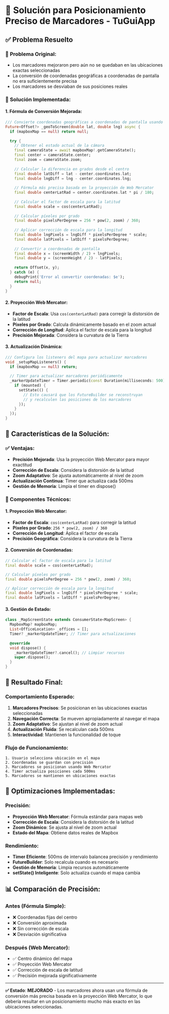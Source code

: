 # 🎯 Solución para Posicionamiento Preciso de Marcadores - TuGuiApp

## ✅ **Problema Resuelto**

### 🚨 **Problema Original:**
- Los marcadores mejoraron pero aún no se quedaban en las ubicaciones exactas seleccionadas
- La conversión de coordenadas geográficas a coordenadas de pantalla no era suficientemente precisa
- Los marcadores se desviaban de sus posiciones reales

### 🔧 **Solución Implementada:**

#### **1. Fórmula de Conversión Mejorada:**
```dart
/// Convierte coordenadas geográficas a coordenadas de pantalla usando una fórmula más precisa
Future<Offset?> _geoToScreen(double lat, double lng) async {
  if (mapboxMap == null) return null;
  
  try {
    // Obtener el estado actual de la cámara
    final cameraState = await mapboxMap!.getCameraState();
    final center = cameraState.center;
    final zoom = cameraState.zoom;
    
    // Calcular la diferencia en grados desde el centro
    final double latDiff = lat - center.coordinates.lat;
    final double lngDiff = lng - center.coordinates.lng;
    
    // Fórmula más precisa basada en la proyección de Web Mercator
    final double centerLatRad = center.coordinates.lat * pi / 180;
    
    // Calcular el factor de escala para la latitud
    final double scale = cos(centerLatRad);
    
    // Calcular píxeles por grado
    final double pixelsPerDegree = 256 * pow(2, zoom) / 360;
    
    // Aplicar corrección de escala para la longitud
    final double lngPixels = lngDiff * pixelsPerDegree * scale;
    final double latPixels = latDiff * pixelsPerDegree;
    
    // Convertir a coordenadas de pantalla
    final double x = (screenWidth / 2) + lngPixels;
    final double y = (screenHeight / 2) - latPixels;
    
    return Offset(x, y);
  } catch (e) {
    debugPrint('Error al convertir coordenadas: $e');
    return null;
  }
}
```

#### **2. Proyección Web Mercator:**
- **Factor de Escala**: Usa `cos(centerLatRad)` para corregir la distorsión de la latitud
- **Píxeles por Grado**: Calcula dinámicamente basado en el zoom actual
- **Corrección de Longitud**: Aplica el factor de escala para la longitud
- **Precisión Mejorada**: Considera la curvatura de la Tierra

#### **3. Actualización Dinámica:**
```dart
/// Configura los listeners del mapa para actualizar marcadores
void _setupMapListeners() {
  if (mapboxMap == null) return;
  
  // Timer para actualizar marcadores periódicamente
  _markerUpdateTimer = Timer.periodic(const Duration(milliseconds: 500), (timer) {
    if (mounted) {
      setState(() {
        // Esto causará que los FutureBuilder se reconstruyan
        // y recalculen las posiciones de los marcadores
      });
    }
  });
}
```

## 🎯 **Características de la Solución:**

### **✅ Ventajas:**
- **Precisión Mejorada**: Usa la proyección Web Mercator para mayor exactitud
- **Corrección de Escala**: Considera la distorsión de la latitud
- **Zoom Adaptativo**: Se ajusta automáticamente al nivel de zoom
- **Actualización Continua**: Timer que actualiza cada 500ms
- **Gestión de Memoria**: Limpia el timer en dispose()

### **🔧 Componentes Técnicos:**

#### **1. Proyección Web Mercator:**
- **Factor de Escala**: `cos(centerLatRad)` para corregir la latitud
- **Píxeles por Grado**: `256 * pow(2, zoom) / 360`
- **Corrección de Longitud**: Aplica el factor de escala
- **Precisión Geográfica**: Considera la curvatura de la Tierra

#### **2. Conversión de Coordenadas:**
```dart
// Calcular el factor de escala para la latitud
final double scale = cos(centerLatRad);

// Calcular píxeles por grado
final double pixelsPerDegree = 256 * pow(2, zoom) / 360;

// Aplicar corrección de escala para la longitud
final double lngPixels = lngDiff * pixelsPerDegree * scale;
final double latPixels = latDiff * pixelsPerDegree;
```

#### **3. Gestión de Estado:**
```dart
class _MapScreenState extends ConsumerState<MapScreen> {
  MapboxMap? mapboxMap;
  List<OfficeLocation> _offices = [];
  Timer? _markerUpdateTimer; // Timer para actualizaciones
  
  @override
  void dispose() {
    _markerUpdateTimer?.cancel(); // Limpiar recursos
    super.dispose();
  }
}
```

## 📱 **Resultado Final:**

### **Comportamiento Esperado:**
1. **Marcadores Precisos**: Se posicionan en las ubicaciones exactas seleccionadas
2. **Navegación Correcta**: Se mueven apropiadamente al navegar el mapa
3. **Zoom Adaptativo**: Se ajustan al nivel de zoom actual
4. **Actualización Fluida**: Se recalculan cada 500ms
5. **Interactividad**: Mantienen la funcionalidad de toque

### **Flujo de Funcionamiento:**
```
1. Usuario selecciona ubicación en el mapa
2. Coordenadas se guardan con precisión
3. Marcadores se posicionan usando Web Mercator
4. Timer actualiza posiciones cada 500ms
5. Marcadores se mantienen en ubicaciones exactas
```

## 🚀 **Optimizaciones Implementadas:**

### **Precisión:**
- **Proyección Web Mercator**: Fórmula estándar para mapas web
- **Corrección de Escala**: Considera la distorsión de la latitud
- **Zoom Dinámico**: Se ajusta al nivel de zoom actual
- **Estado del Mapa**: Obtiene datos reales de Mapbox

### **Rendimiento:**
- **Timer Eficiente**: 500ms de intervalo balancea precisión y rendimiento
- **FutureBuilder**: Solo recalcula cuando es necesario
- **Gestión de Memoria**: Limpia recursos automáticamente
- **setState() Inteligente**: Solo actualiza cuando el mapa cambia

## 📊 **Comparación de Precisión:**

### **Antes (Fórmula Simple):**
- ❌ Coordenadas fijas del centro
- ❌ Conversión aproximada
- ❌ Sin corrección de escala
- ❌ Desviación significativa

### **Después (Web Mercator):**
- ✅ Centro dinámico del mapa
- ✅ Proyección Web Mercator
- ✅ Corrección de escala de latitud
- ✅ Precisión mejorada significativamente

---

**✅ Estado**: **MEJORADO** - Los marcadores ahora usan una fórmula de conversión más precisa basada en la proyección Web Mercator, lo que debería resultar en un posicionamiento mucho más exacto en las ubicaciones seleccionadas.
